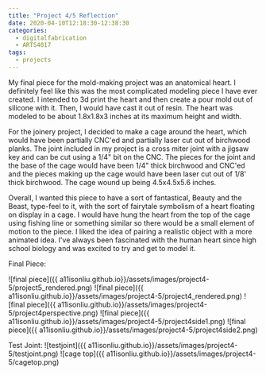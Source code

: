 ```yaml
---
title: "Project 4/5 Reflection"
date: 2020-04-10T12:18:30-12:38:30
categories:
  - digitalfabrication
  - ARTS4017
tags:
  - projects
---
```


My final piece for the mold-making project was an anatomical heart. I definitely feel like this was the most complicated modeling piece I have ever created. I intended to 3d print the heart and then create a pour mold out of silicone with it. Then, I would have cast it out of resin. The heart was modeled to be about 1.8x1.8x3 inches at its maximum height and width.

For the joinery project, I decided to make a cage around the heart, which would have been partially CNC'ed and partially laser cut out of birchwood planks. The joint included in my project is a cross miter joint with a jigsaw key and can be cut using a 1/4" bit on the CNC. The pieces for the joint and the base of the cage would have been 1/4" thick birchwood and CNC'ed and the pieces making up the cage would have been laser cut out of 1/8' thick birchwood. The cage wound up being 4.5x4.5x5.6 inches.

Overall, I wanted this piece to have a sort of fantastical, Beauty and the Beast, type-feel to it, with the sort of fairytale symbolism of a heart floating on display in a cage. I would have hung the heart from the top of the cage using fishing line or something similar so there would be a small element of motion to the piece. I liked the idea of pairing a realistic object with a more animated idea. I've always been fascinated with the human heart since high school biology and was excited to try and get to model it.


Final Piece:

![final piece]({{ a11isonliu.github.io}}/assets/images/project4-5/project5_rendered.png)
![final piece]({{ a11isonliu.github.io}}/assets/images/project4-5/project4_rendered.png)
![final piece]({{ a11isonliu.github.io}}/assets/images/project4-5/project4perspective.png)
![final piece]({{ a11isonliu.github.io}}/assets/images/project4-5/project4side1.png)
![final piece]({{ a11isonliu.github.io}}/assets/images/project4-5/project4side2.png)

Test Joint:
![testjoint]({{ a11isonliu.github.io}}/assets/images/project4-5/testjoint.png)
![cage top]({{ a11isonliu.github.io}}/assets/images/project4-5/cagetop.png)
